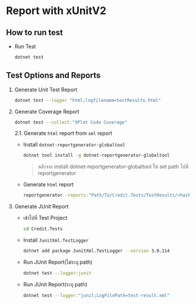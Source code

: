 # Report with xUnitV2

## How to run test

- Run Test

  ```sh
  dotnet test
  ```

## Test Options and Reports

1. Generate Unit Test Report

   ```sh
   dotnet test --logger "html;logfilename=testResults.html"
   ```

2. Generate Coverage Report

   ```sh
   dotnet test --collect:"XPlat Code Coverage"
   ```

   2.1. Generate `html` report from `xml` report

   - Install `dotnet-reportgenerator-globaltool`

     ```sh
     dotnet tool install -g dotnet-reportgenerator-globaltool
     ```

     > หลังจาก install dotnet-reportgenerator-globaltool ให้ set path ไปที่ reportgenerator

   - Generate `html` report

     ```sh
     reportgenerator -reports:"Path/To/Credit.Tests/TestResults/<hash value>/coverage.cobertura.xml" -targetdir:"coveragereport" -reporttypes:Html
     ```

3. Generate JUnit Report

   - เข้าไปที่ Test Project

     ```sh
     cd Credit.Tests
     ```

   - Install `JunitXml.TestLogger`

     ```sh
     dotnet add package JunitXml.TestLogger --version 3.0.114
     ```

   - Run JUnit Report(ไม่ระบุ path)

     ```sh
     dotnet test --logger:junit
     ```

   - Run JUnit Report(ระบุ path)

     ```sh
     dotnet test --logger:"junit;LogFilePath=test-result.xml"
     ```
